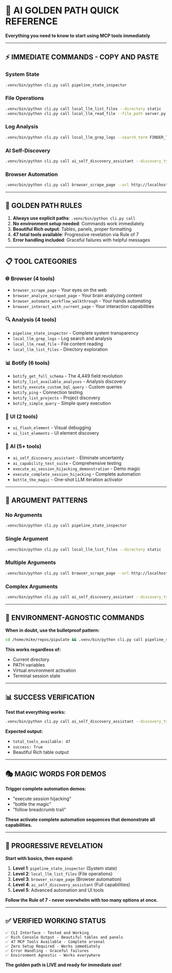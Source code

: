 # 🚀 AI GOLDEN PATH QUICK REFERENCE

**Everything you need to know to start using MCP tools immediately**

---

## ⚡ **IMMEDIATE COMMANDS - COPY AND PASTE**

### **System State**
```bash
.venv/bin/python cli.py call pipeline_state_inspector
```

### **File Operations**
```bash
.venv/bin/python cli.py call local_llm_list_files --directory static
.venv/bin/python cli.py call local_llm_read_file --file_path server.py
```

### **Log Analysis**
```bash
.venv/bin/python cli.py call local_llm_grep_logs --search_term FINDER_TOKEN
```

### **AI Self-Discovery**
```bash
.venv/bin/python cli.py call ai_self_discovery_assistant --discovery_type capabilities
```

### **Browser Automation**
```bash
.venv/bin/python cli.py call browser_scrape_page --url http://localhost:5001
```

---

## 🎯 **GOLDEN PATH RULES**

1. **Always use explicit paths**: `.venv/bin/python cli.py call`
2. **No environment setup needed**: Commands work immediately
3. **Beautiful Rich output**: Tables, panels, proper formatting
4. **47 total tools available**: Progressive revelation via Rule of 7
5. **Error handling included**: Graceful failures with helpful messages

---

## 📋 **TOOL CATEGORIES**

### **🌐 Browser (4 tools)**
- `browser_scrape_page` - Your eyes on the web
- `browser_analyze_scraped_page` - Your brain analyzing content
- `browser_automate_workflow_walkthrough` - Your hands automating
- `browser_interact_with_current_page` - Your interaction capabilities

### **🔍 Analysis (4 tools)**
- `pipeline_state_inspector` - Complete system transparency
- `local_llm_grep_logs` - Log search and analysis
- `local_llm_read_file` - File content reading
- `local_llm_list_files` - Directory exploration

### **📊 Botify (6 tools)**
- `botify_get_full_schema` - The 4,449 field revolution
- `botify_list_available_analyses` - Analysis discovery
- `botify_execute_custom_bql_query` - Custom queries
- `botify_ping` - Connection testing
- `botify_list_projects` - Project discovery
- `botify_simple_query` - Simple query execution

### **🎨 UI (2 tools)**
- `ui_flash_element` - Visual debugging
- `ui_list_elements` - UI element discovery

### **🧠 AI (5+ tools)**
- `ai_self_discovery_assistant` - Eliminate uncertainty
- `ai_capability_test_suite` - Comprehensive testing
- `execute_ai_session_hijacking_demonstration` - Demo magic
- `execute_complete_session_hijacking` - Complete automation
- `bottle_the_magic` - One-shot LLM iteration activator

---

## 🔧 **ARGUMENT PATTERNS**

### **No Arguments**
```bash
.venv/bin/python cli.py call pipeline_state_inspector
```

### **Single Argument**
```bash
.venv/bin/python cli.py call local_llm_list_files --directory static
```

### **Multiple Arguments**
```bash
.venv/bin/python cli.py call browser_scrape_page --url http://localhost:5001 --wait_seconds 3
```

### **Complex Arguments**
```bash
.venv/bin/python cli.py call ai_self_discovery_assistant --discovery_type capabilities --include_examples true
```

---

## 🚨 **ENVIRONMENT-AGNOSTIC COMMANDS**

**When in doubt, use the bulletproof pattern:**

```bash
cd /home/mike/repos/pipulate && .venv/bin/python cli.py call pipeline_state_inspector
```

**This works regardless of:**
- Current directory
- PATH variables
- Virtual environment activation
- Terminal session state

---

## 📊 **SUCCESS VERIFICATION**

**Test that everything works:**
```bash
.venv/bin/python cli.py call ai_self_discovery_assistant --discovery_type capabilities
```

**Expected output:**
- `total_tools_available: 47`
- `success: True`
- Beautiful Rich table output

---

## 🎭 **MAGIC WORDS FOR DEMOS**

**Trigger complete automation demos:**
- "execute session hijacking"
- "bottle the magic"
- "follow breadcrumb trail"

**These activate complete automation sequences that demonstrate all capabilities.**

---

## 🔄 **PROGRESSIVE REVELATION**

**Start with basics, then expand:**

1. **Level 1**: `pipeline_state_inspector` (System state)
2. **Level 2**: `local_llm_list_files` (File operations)  
3. **Level 3**: `browser_scrape_page` (Browser automation)
4. **Level 4**: `ai_self_discovery_assistant` (Full capabilities)
5. **Level 5**: Advanced automation and UI tools

**Follow the Rule of 7 - never overwhelm with too many options at once.**

---

## ✅ **VERIFIED WORKING STATUS**

```
✅ CLI Interface - Tested and Working
✅ Rich Console Output - Beautiful tables and panels
✅ 47 MCP Tools Available - Complete arsenal
✅ Zero Setup Required - Works immediately
✅ Error Handling - Graceful failures
✅ Environment Agnostic - Works everywhere
```

**The golden path is LIVE and ready for immediate use!** 